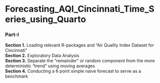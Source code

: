 # Forecasting_AQI_Cincinnati_Time_Series_using_Quarto

### Part-I
**Section 1.** Loading relevant R-packages and “Air Quality Index Dataset for Cincinnati”  
**Section 2.** Exploratory Data Analysis  
**Section 3.** Separate the “remainder” or random component from the more deterministic “trend” using moving averages  
**Section 4.** Conducting a 6 point simple naive forecast to serve as a benchmark  

